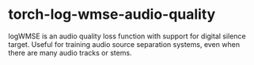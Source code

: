 # torch-log-wmse-audio-quality

logWMSE is an audio quality loss function with support for digital silence target. Useful for training audio source separation systems, even when there are many audio tracks or stems.